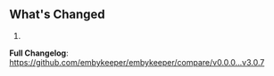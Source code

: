 ## What's Changed

1.

**Full Changelog**: https://github.com/embykeeper/embykeeper/compare/v0.0.0...v3.0.7
